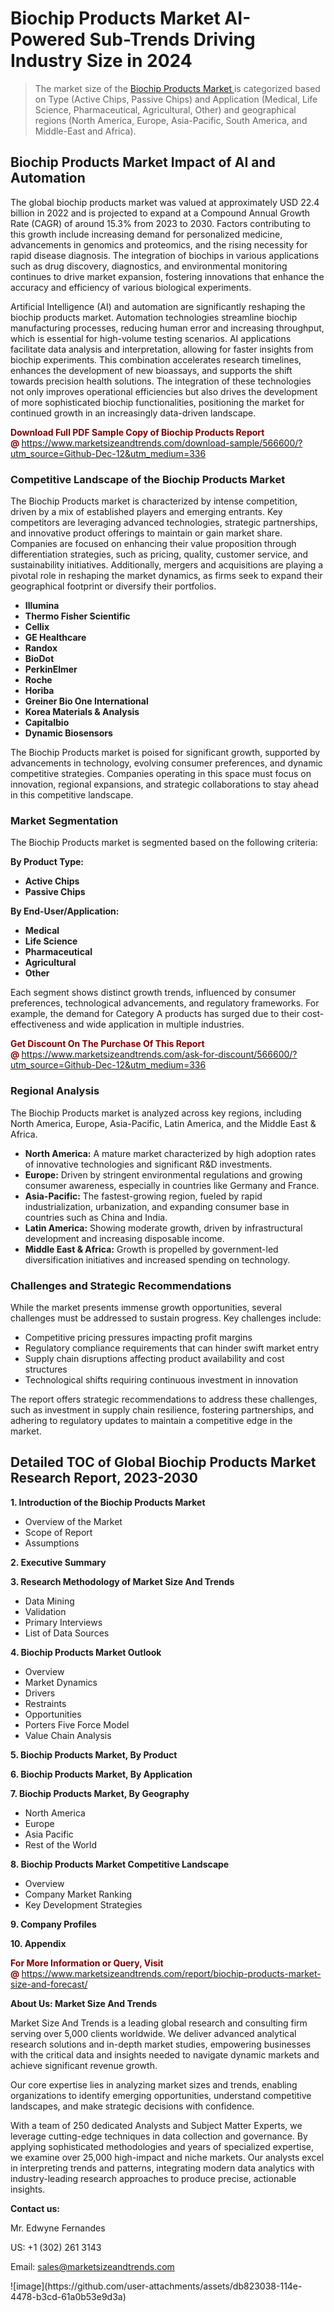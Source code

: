 <H1>Biochip Products Market AI-Powered Sub-Trends Driving Industry Size in 2024</H1><blockquote><p>The market size of the <a href="https://www.marketsizeandtrends.com/download-sample/566600/?utm_source=Github-Dec-12&amp;utm_medium=336" target="_blank">Biochip Products Market </a>is categorized based on Type (Active Chips, Passive Chips) and Application (Medical, Life Science, Pharmaceutical, Agricultural, Other) and geographical regions (North America, Europe, Asia-Pacific, South America, and Middle-East and Africa).</p></blockquote><p><h2>Biochip Products Market Impact of AI and Automation</h2><p>The global biochip products market was valued at approximately USD 22.4 billion in 2022 and is projected to expand at a Compound Annual Growth Rate (CAGR) of around 15.3% from 2023 to 2030. Factors contributing to this growth include increasing demand for personalized medicine, advancements in genomics and proteomics, and the rising necessity for rapid disease diagnosis. The integration of biochips in various applications such as drug discovery, diagnostics, and environmental monitoring continues to drive market expansion, fostering innovations that enhance the accuracy and efficiency of various biological experiments.</p><p>Artificial Intelligence (AI) and automation are significantly reshaping the biochip products market. Automation technologies streamline biochip manufacturing processes, reducing human error and increasing throughput, which is essential for high-volume testing scenarios. AI applications facilitate data analysis and interpretation, allowing for faster insights from biochip experiments. This combination accelerates research timelines, enhances the development of new bioassays, and supports the shift towards precision health solutions. The integration of these technologies not only improves operational efficiencies but also drives the development of more sophisticated biochip functionalities, positioning the market for continued growth in an increasingly data-driven landscape.</p></p><p><strong><span style="color: #800000;">Download Full PDF Sample Copy of Biochip Products Report @</span>&nbsp;</strong><a href="https://www.marketsizeandtrends.com/download-sample/566600/?utm_source=Github-Dec-12&amp;utm_medium=336">https://www.marketsizeandtrends.com/download-sample/566600/?utm_source=Github-Dec-12&amp;utm_medium=336</a></p><h3>Competitive Landscape of the Biochip Products Market</h3><p>The Biochip Products market is characterized by intense competition, driven by a mix of established players and emerging entrants. Key competitors are leveraging advanced technologies, strategic partnerships, and innovative product offerings to maintain or gain market share. Companies are focused on enhancing their value proposition through differentiation strategies, such as pricing, quality, customer service, and sustainability initiatives. Additionally, mergers and acquisitions are playing a pivotal role in reshaping the market dynamics, as firms seek to expand their geographical footprint or diversify their portfolios.</p><p><strong><p><ul><li>Illumina </li><li> Thermo Fisher Scientific </li><li> Cellix </li><li> GE Healthcare </li><li> Randox </li><li> BioDot </li><li> PerkinElmer </li><li> Roche </li><li> Horiba </li><li> Greiner Bio One International </li><li> Korea Materials & Analysis </li><li> Capitalbio </li><li> Dynamic Biosensors</p></li></ul></p></strong></p><p>The Biochip Products market is poised for significant growth, supported by advancements in technology, evolving consumer preferences, and dynamic competitive strategies. Companies operating in this space must focus on innovation, regional expansions, and strategic collaborations to stay ahead in this competitive landscape.</p><h3>Market Segmentation</h3><p>The Biochip Products market is segmented based on the following criteria:</p><p><strong>By Product Type:</strong></p><p><strong><p><ul><li>Active Chips </li><li> Passive Chips</p></li></ul></p></strong></p><p><strong>By End-User/Application:</strong></p><p><strong><p><ul><li>Medical </li><li> Life Science </li><li> Pharmaceutical </li><li> Agricultural </li><li> Other</p></li></ul></p></strong></p><p>Each segment shows distinct growth trends, influenced by consumer preferences, technological advancements, and regulatory frameworks. For example, the demand for Category A products has surged due to their cost-effectiveness and wide application in multiple industries.</p><p><strong><span style="color: #800000;">Get Discount On The Purchase Of This Report @&nbsp;</span></strong><a href="https://www.marketsizeandtrends.com/ask-for-discount/566600/?utm_source=Github-Dec-12&amp;utm_medium=336">https://www.marketsizeandtrends.com/ask-for-discount/566600/?utm_source=Github-Dec-12&amp;utm_medium=336</a></p><h3>Regional Analysis</h3><p>The Biochip Products market is analyzed across key regions, including North America, Europe, Asia-Pacific, Latin America, and the Middle East &amp; Africa.</p><ul><li><strong>North America:</strong> A mature market characterized by high adoption rates of innovative technologies and significant R&amp;D investments.</li><li><strong>Europe:</strong> Driven by stringent environmental regulations and growing consumer awareness, especially in countries like Germany and France.</li><li><strong>Asia-Pacific:</strong> The fastest-growing region, fueled by rapid industrialization, urbanization, and expanding consumer base in countries such as China and India.</li><li><strong>Latin America:</strong> Showing moderate growth, driven by infrastructural development and increasing disposable income.</li><li><strong>Middle East &amp; Africa:</strong> Growth is propelled by government-led diversification initiatives and increased spending on technology.</li></ul><h3>Challenges and Strategic Recommendations</h3><p>While the market presents immense growth opportunities, several challenges must be addressed to sustain progress. Key challenges include:</p><ul><li>Competitive pricing pressures impacting profit margins</li><li>Regulatory compliance requirements that can hinder swift market entry</li><li>Supply chain disruptions affecting product availability and cost structures</li><li>Technological shifts requiring continuous investment in innovation</li></ul><p>The report offers strategic recommendations to address these challenges, such as investment in supply chain resilience, fostering partnerships, and adhering to regulatory updates to maintain a competitive edge in the market.</p><h2>Detailed TOC of Global Biochip Products Market Research Report, 2023-2030</h2><p><strong>1. Introduction of the Biochip Products Market</strong></p><ul><li>Overview of the Market</li><li>Scope of Report</li><li>Assumptions&nbsp;</li></ul><p><strong>2. Executive Summary</strong></p><p><strong>3. Research Methodology of <strong>Market Size And Trends</strong></strong></p><ul><li>Data Mining</li><li>Validation</li><li>Primary Interviews</li><li>List of Data Sources&nbsp;</li></ul><p><strong>4. Biochip Products Market Outlook</strong></p><ul><li>Overview</li><li>Market Dynamics</li><li>Drivers</li><li>Restraints</li><li>Opportunities</li><li>Porters Five Force Model</li><li>Value Chain Analysis&nbsp;</li></ul><p><strong>5. Biochip Products Market, By Product</strong></p><p><strong>6. Biochip Products Market, By Application</strong></p><p><strong>7. Biochip Products Market, By Geography</strong></p><ul><li>North America</li><li>Europe</li><li>Asia Pacific</li><li>Rest of the World&nbsp;</li></ul><p><strong>8. Biochip Products Market Competitive Landscape</strong></p><ul><li>Overview</li><li>Company Market Ranking</li><li>Key Development Strategies&nbsp;</li></ul><p><strong>9. Company Profiles</strong></p><p><strong>10. Appendix</strong></p><p><strong><span style="color: #800000;">For More Information or Query, Visit @&nbsp;</span></strong><a href="https://www.marketsizeandtrends.com/report/biochip-products-market-size-and-forecast/">https://www.marketsizeandtrends.com/report/biochip-products-market-size-and-forecast/</a></p><p></p><p><strong>About Us:&nbsp;Market Size And Trends</strong></p><p>Market Size And Trends&nbsp;is a leading global research and consulting firm serving over 5,000 clients worldwide. We deliver advanced analytical research solutions and in-depth market studies, empowering businesses with the critical data and insights needed to navigate dynamic markets and achieve significant revenue growth.</p><p>Our core expertise lies in analyzing market sizes and trends, enabling organizations to identify emerging opportunities, understand competitive landscapes, and make strategic decisions with confidence.</p><p>With a team of 250 dedicated Analysts and Subject Matter Experts, we leverage cutting-edge techniques in data collection and governance. By applying sophisticated methodologies and years of specialized expertise, we examine over 25,000 high-impact and niche markets. Our analysts excel in interpreting trends and patterns, integrating modern data analytics with industry-leading research approaches to produce precise, actionable insights.</p><p><strong>Contact us:</strong></p><p>Mr. Edwyne Fernandes</p><p>US: +1 (302) 261 3143</p><p>Email: <a href="mailto:sales@marketsizeandtrends.com">sales@marketsizeandtrends.com</a>&nbsp;</p>
![image](https://github.com/user-attachments/assets/db823038-114e-4478-b3cd-61a0b53e9d3a)
